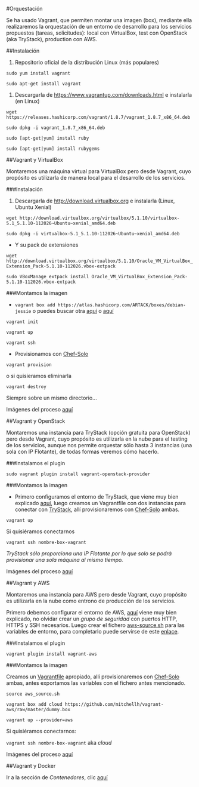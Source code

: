 #Orquestación

Se ha usado Vagrant, que permiten montar una imagen (box), mediante ella realizaremos la orquestación de un entorno de desarrollo para los servicios propuestos (tareas, solicitudes): local con VirtualBox, test con OpenStack (aka TryStack), production con AWS.

##Instalación

1. Repositorio oficial de la distribución Linux (más populares)

`sudo yum install vagrant`

`sudo apt-get install vagrant`

1. Descargarla de https://www.vagrantup.com/downloads.html e instalarla (en Linux)

`wget https://releases.hashicorp.com/vagrant/1.8.7/vagrant_1.8.7_x86_64.deb`

`sudo dpkg -i vagrant_1.8.7_x86_64.deb`

`sudo [apt-get|yum] install ruby`

`sudo [apt-get|yum] install rubygems`

##Vagrant y VirtualBox

Montaremos una máquina virtual para VirtualBox pero desde Vagrant, cuyo propósito es utilizarla de manera local para el desarrollo de los servicios.

###Instalación

1. Descargarla de http://download.virtualbox.org e instalarla (Linux, Ubuntu Xenial)

`wget http://download.virtualbox.org/virtualbox/5.1.10/virtualbox-5.1_5.1.10-112026~Ubuntu~xenial_amd64.deb`

`sudo dpkg -i virtualbox-5.1_5.1.10-112026~Ubuntu~xenial_amd64.deb`

- Y su pack de extensiones

`wget http://download.virtualbox.org/virtualbox/5.1.10/Oracle_VM_VirtualBox_Extension_Pack-5.1.10-112026.vbox-extpack`

`sudo VBoxManage extpack install Oracle_VM_VirtualBox_Extension_Pack-5.1.10-112026.vbox-extpack`

###Montamos la imagen

+ `vagrant box add https://atlas.hashicorp.com/ARTACK/boxes/debian-jessie` o puedes buscar otra [aquí](http://www.vagrantbox.es/) o [aquí](https://atlas.hashicorp.com/debian)

`vagrant init`

`vagrant up`

`vagrant ssh`

+ Provisionamos con [Chef-Solo](https://github.com/mmaguero/MII-CC16-17/tree/master/orquestacion/VirtualBox)

`vagrant provision`

o si quisieramos eliminarla

`vagrant destroy`

Siempre sobre un mismo directorio...

Imágenes del proceso [aquí](https://github.com/mmaguero/Ejercicios-CC16-17-MII/tree/master/imgs/hitos/3/VirtualBox)

##Vagrant y OpenStack

Montaremos una instancia para TryStack (opción gratuita para OpenStack) pero desde Vagrant, cuyo propósito es utilizarla en la nube para el testing de los servicios, aunque nos permite orquestar sólo hasta 3 instancias (una sola con IP Flotante), de todas formas veremos cómo hacerlo.

###Instalamos el plugin

`sudo vagrant plugin install vagrant-openstack-provider`

###Montamos la imagen

+ Primero configuramos el entorno de TryStack, que viene muy bien explicado [aquí](http://jj.github.io/CC/documentos/temas/Automatizando_cloud#cli-de-openstack), luego creamos un Vagrantfile con dos instancias para conectar con [TryStack](https://github.com/mmaguero/MII-CC16-17/tree/master/orquestacion/OpenStack/), allí provisionaremos con [Chef-Solo](https://github.com/mmaguero/MII-CC16-17/tree/master/orquestacion/OpenStack/) ambas. 

`vagrant up`

Si quisiéramos conectarnos

`vagrant ssh nombre-box-vagrant`

*TryStack sólo proporciona una IP Flotante por lo que solo se podrà provisionar una sola máquina al mismo tiempo.*

Imágenes del proceso [aquí](https://github.com/mmaguero/Ejercicios-CC16-17-MII/tree/master/imgs/hitos/3/OpenStack/)

##Vagrant y AWS

Montaremos una instancia para AWS pero desde Vagrant, cuyo propósito es utilizarla en la nube como entrono de producción de los servicios.

Primero debemos configurar el entorno de AWS, [aquí](http://docs.aws.amazon.com/AWSEC2/latest/UserGuide/get-set-up-for-amazon-ec2.html) viene muy bien explicado, no olvidar crear un *grupo de seguridad* con puertos HTTP, HTTPS y SSH necesarios. Luego crear el fichero [aws-source.sh](https://github.com/mmaguero/MII-CC16-17/tree/master/orquestacion/AmazonWebServices) para las variables de entorno, para completarlo puede servirse de este [enlace](http://docs.aws.amazon.com/AWSSimpleQueueService/latest/SQSGettingStartedGuide/AWSCredentials.html).

###Instalamos el plugin

`vagrant plugin install vagrant-aws`

###Montamos la imagen

Creamos un [Vagrantfile](https://github.com/mmaguero/MII-CC16-17/tree/master/orquestacion/AmazonWebServices) apropiado, allí provisionaremos con [Chef-Solo](https://github.com/mmaguero/MII-CC16-17/tree/master/orquestacion/AmazonWebServices) ambas, antes exportamos las variables con el fichero antes mencionado.

`source aws_source.sh`

`vagrant box add cloud https://github.com/mitchellh/vagrant-aws/raw/master/dummy.box`

`vagrant up --provider=aws`

Si quisiéramos conectarnos:

`vagrant ssh nombre-box-vagrant` aka *cloud*

Imágenes del proceso [aquí](https://github.com/mmaguero/Ejercicios-CC16-17-MII/tree/master/imgs/hitos/3/AmazonWebServices)

##Vagrant y Docker

Ir a la sección de *Contenedores*, clic [aquí](../contenedor/README.MD#vagrant-y-docker) 

